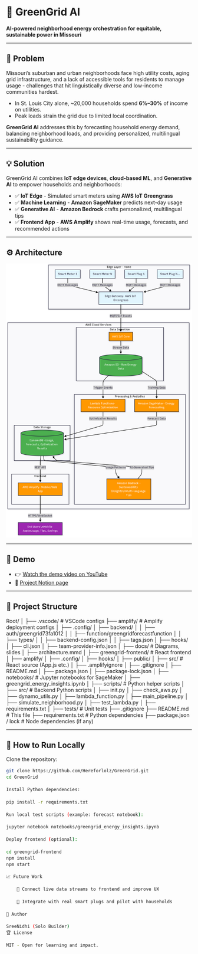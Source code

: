 # 🌿 GreenGrid AI

**AI-powered neighborhood energy orchestration for equitable, sustainable power in Missouri**

---

## 📌 Problem

Missouri’s suburban and urban neighborhoods face high utility costs, aging grid infrastructure, and a lack of accessible tools for residents to manage usage - challenges that hit linguistically diverse and low-income communities hardest.

- In St. Louis City alone, ~20,000 households spend **6%–30%** of income on utilities.
- Peak loads strain the grid due to limited local coordination.

**GreenGrid AI** addresses this by forecasting household energy demand, balancing neighborhood loads, and providing personalized, multilingual sustainability guidance.

---

## 💡 Solution

GreenGrid AI combines **IoT edge devices**, **cloud-based ML**, and **Generative AI** to empower households and neighborhoods:

- ✅ **IoT Edge** - Simulated smart meters using **AWS IoT Greengrass**
- ✅ **Machine Learning** - **Amazon SageMaker** predicts next-day usage
- ✅ **Generative AI** - **Amazon Bedrock** crafts personalized, multilingual tips
- ✅ **Frontend App** - **AWS Amplify** shows real-time usage, forecasts, and recommended actions

---

## ⚙️ Architecture

![Architecture Diagram](docs/architecture.png)

---

## 🎥 Demo

- 👉 [Watch the demo video on YouTube](https://www.youtube.com/watch?v=DHTxfkB2HR8&feature=youtu.be)
- 📃 [Project Notion page](https://www.notion.so/GeenGrid-212b2f6a587d8061a859ed697f4ab5d6?source=copy_link)

---

## 📂 Project Structure

Root/
│
├── .vscode/ # VSCode configs
├── amplify/ # Amplify deployment configs
│ ├── .config/
│ ├── backend/
│ │ ├── auth/greengrid73fa1012
│ │ ├── function/greengridforecastfunction
│ │ ├── types/
│ │ ├── backend-config.json
│ │ ├── tags.json
│ ├── hooks/
│ ├── cli.json
│ ├── team-provider-info.json
│
├── docs/ # Diagrams, slides
│ ├── architecture.mmd
│
├── greengrid-frontend/ # React frontend
│ ├── amplify/
│ ├── .config/
│ ├── hooks/
│ ├── public/
│ ├── src/ # React source (App.js etc.)
│ ├── .amplifyignore
│ ├── .gitignore
│ ├── README.md
│ ├── package.json
│ ├── package-lock.json
│
├── notebooks/ # Jupyter notebooks for SageMaker
│ ├── greengrid_energy_insights.ipynb
│
├── scripts/ # Python helper scripts
│
├── src/ # Backend Python scripts
│ ├── init.py
│ ├── check_aws.py
│ ├── dynamo_utils.py
│ ├── lambda_function.py
│ ├── main_pipeline.py
│ ├── simulate_neighborhood.py
│ ├── test_lambda.py
│ ├── requirements.txt
│
├── tests/ # Unit tests
├── .gitignore
├── README.md # This file
├── requirements.txt # Python dependencies
├── package.json / lock # Node dependencies (if any)


---

## 🚀 How to Run Locally

Clone the repository:

```bash
git clone https://github.com/Hereforlolz/GreenGrid.git
cd GreenGrid

Install Python dependencies:

pip install -r requirements.txt

Run local test scripts (example: forecast notebook):

jupyter notebook notebooks/greengrid_energy_insights.ipynb

Deploy frontend (optional):

cd greengrid-frontend
npm install
npm start

📈 Future Work

    🔄 Connect live data streams to frontend and improve UX

    🔄 Integrate with real smart plugs and pilot with households

🙌 Author

SreeNidhi (Solo Builder)
🏆 License

MIT - Open for learning and impact.